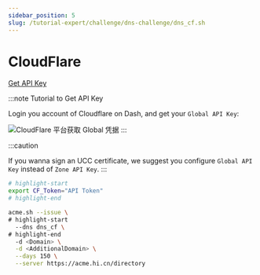 ```yaml
---
sidebar_position: 5
slug: /tutorial-expert/challenge/dns-challenge/dns_cf.sh
---
```


# CloudFlare

<p><a href="https://dash.cloudflare.com/profile/api-tokens" className="button button--secondary button--lg text--no-decoration">Get API Key</a></p>

:::note Tutorial to Get API Key

Login you account of Cloudflare on Dash, and get your `Global API Key`:

![CloudFlare 平台获取 Global 凭据](/docs/cloudflare-get-global-key.png)
:::

:::caution 

If you wanna sign an UCC certificate, we suggest you configure `Global API Key` instead of `Zone API Key`.
:::

```bash
# highlight-start
export CF_Token="API Token"
# highlight-end

acme.sh --issue \
# highlight-start
  --dns dns_cf \
# highlight-end
  -d <Domain> \
  -d <AdditionalDomain> \
  --days 150 \
  --server https://acme.hi.cn/directory
```